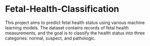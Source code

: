 # Fetal-Health-Classification
This project aims to predict fetal health status using various machine learning models. The dataset contains records of fetal health measurements, and the goal is to classify the health status into three categories: normal, suspect, and pathologic. 
